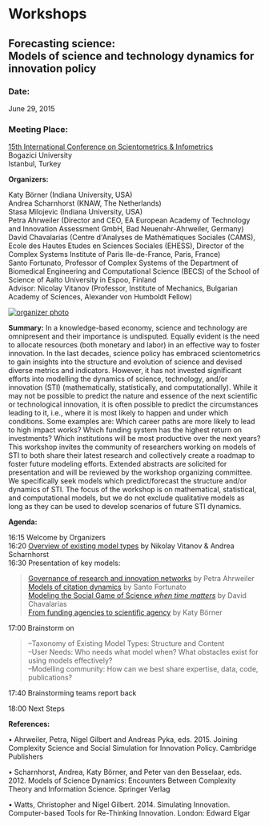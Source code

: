 Workshops
=========

Forecasting science:  
Models of science and technology dynamics for innovation policy
--------------------------------------------------------------------------------------

### Date:

June 29, 2015

  

### Meeting Place:

[15th International Conference on Scientometrics & Infometrics](http://issi2015.org/en/Workshops.html)  
Bogazici University  
Istanbul, Turkey  

  

**Organizers:**

Katy Börner (Indiana University, USA)  
Andrea Scharnhorst (KNAW, The Netherlands)  
Stasa Milojevic (Indiana University, USA)  
Petra Ahrweiler (Director and CEO, EA European Academy of Technology and Innovation Assessment GmbH, Bad Neuenahr-Ahrweiler, Germany)  
David Chavalarias (Centre d'Analyses de Mathématiques Sociales (CAMS), Ecole des Hautes Etudes en Sciences Sociales (EHESS), Director of the Complex Systems Institute of Paris Ile-de-France, Paris, France)  
Santo Fortunato, Professor of Complex Systems of the Department of Biomedical Engineering and Computational Science (BECS) of the School of Science of Aalto University in Espoo, Finland  
Advisor: Nicolay Vitanov (Professor, Institute of Mechanics, Bulgarian Academy of Sciences, Alexander von Humboldt Fellow)  

[![organizer photo](/images/research/workshops/150629/IMG_9215.jpg)](/images/research/workshops/150629/IMG_9215.jpg)

  

**Summary:** In a knowledge-based economy, science and technology are omnipresent and their importance is undisputed. Equally evident is the need to allocate resources (both monetary and labor) in an effective way to foster innovation. In the last decades, science policy has embraced scientometrics to gain insights into the structure and evolution of science and devised diverse metrics and indicators. However, it has not invested significant efforts into modelling the dynamics of science, technology, and/or innovation (STI) (mathematically, statistically, and computationally). While it may not be possible to predict the nature and essence of the next scientific or technological innovation, it is often possible to predict the circumstances leading to it, i.e., where it is most likely to happen and under which conditions. Some examples are: Which career paths are more likely to lead to high impact works? Which funding system has the highest return on investments? Which institutions will be most productive over the next years? This workshop invites the community of researchers working on models of STI to both share their latest research and collectively create a roadmap to foster future modeling efforts. Extended abstracts are solicited for presentation and will be reviewed by the workshop organizing committee. We specifically seek models which predict/forecast the structure and/or dynamics of STI. The focus of the workshop is on mathematical, statistical, and computational models, but we do not exclude qualitative models as long as they can be used to develop scenarios of future STI dynamics.  

  

**Agenda:**

16:15 Welcome by Organizers  
16:20 [Overview of existing model types](/docs/research/workshops/150629/2015-AndreaScharnhorst-overview.pdf) by Nikolay Vitanov & Andrea Scharnhorst  
16:30 Presentation of key models:

> [Governance of research and innovation networks](/docs/research/workshops/150629/2015-PetraAhrweiler-governance.pdf) by Petra Ahrweiler  
> [Models of citation dynamics](/docs/research/workshops/150629/2015-SantoFortunato-citation-dyn.pdf) by Santo Fortunato  
> [Modeling the Social Game of Science _when time matters_](/docs/research/workshops/150629/2015-DavidChavalarias-socgame.pdf) by David Chavalarias  
> [From funding agencies to scientific agency](/docs/research/workshops/150629/2015-KatyBorner-fundrank.pdf) by Katy Börner

17:00 Brainstorm on

> –Taxonomy of Existing Model Types: Structure and Content  
> –User Needs: Who needs what model when? What obstacles exist for using models effectively?  
> –Modelling community: How can we best share expertise, data, code, publications?

17:40 Brainstorming teams report back

18:00 Next Steps  

  

**References:**

• Ahrweiler, Petra, Nigel Gilbert and Andreas Pyka, eds. 2015. Joining Complexity Science and Social Simulation for Innovation Policy. Cambridge Publishers

• Scharnhorst, Andrea, Katy Börner, and Peter van den Besselaar, eds. 2012. Models of Science Dynamics: Encounters Between Complexity Theory and Information Science. Springer Verlag

• Watts, Christopher and Nigel Gilbert. 2014. Simulating Innovation. Computer-based Tools for Re-Thinking Innovation. London: Edward Elgar